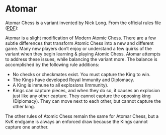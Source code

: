 # Atomar

Atomar Chess is a variant invented by Nick Long. From the official rules file ([PDF](https://web.archive.org/web/20230519082613/https://chronatog.com/wp-content/uploads/2021/09/atomar-chess-rules.pdf)):

Atomar is a slight modification of Modern Atomic Chess. There are a few subtle differences that transform Atomic Chess into a new and different game. Many new players don’t enjoy or understand a few quirks of the variant when they begin learning & playing Atomic Chess. Atomar attempts to address these issues, while balancing the variant more. The balance is accomplished by the following rule additions:

- No checks or checkmates exist. You must capture the King to win.
- The Kings have developed Royal Immunity and Diplomacy.
- A King is immune to all explosions (Immunity).
- Kings can capture pieces, and when they do so, it causes an explosion just like any other capture. They cannot capture the opposing king (Diplomacy). They can move next to each other, but cannot capture the other king.

The other rules of Atomic Chess remain the same for Atomar Chess, but a KvK endgame is
always an enforced draw because the Kings cannot capture one another.
